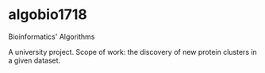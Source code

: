 # algobio1718
Bioinformatics' Algorithms

A university project. Scope of work: the discovery of new protein clusters in a given dataset.
